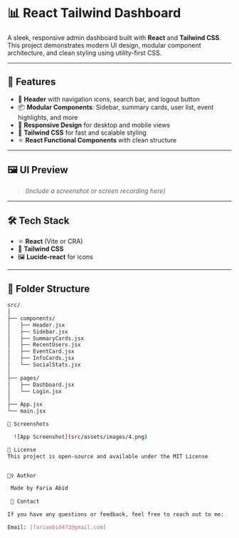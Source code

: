 # 📊 React Tailwind Dashboard

A sleek, responsive admin dashboard built with **React** and **Tailwind CSS**. This project demonstrates modern UI design, modular component architecture, and clean styling using utility-first CSS.

---

## 🚀 Features

- 🧭 **Header** with navigation icons, search bar, and logout button
- 📦 **Modular Components**: Sidebar, summary cards, user list, event highlights, and more
- 📱 **Responsive Design** for desktop and mobile views
- 🎨 **Tailwind CSS** for fast and scalable styling
- ⚛️ **React Functional Components** with clean structure

---

## 🖼️ UI Preview

> *(Include a screenshot or screen recording here)*

---

## 🛠️ Tech Stack

- ⚛️ **React** (Vite or CRA)
- 🎨 **Tailwind CSS**
- 🖼️ **Lucide-react** for icons

---
## 📁 Folder Structure

```bash
src/
│
├── components/
│   ├── Header.jsx
│   ├── Sidebar.jsx
│   ├── SummaryCards.jsx
│   ├── RecentUsers.jsx
│   ├── EventCard.jsx
│   ├── InfoCards.jsx
│   └── SocialStats.jsx
│
├── pages/
│   ├── Dashboard.jsx
│   └── Login.jsx
│
├── App.jsx
└── main.jsx

📸 Screenshots

  ![App Screenshot](src/assets/images/4.png)

📑 License
This project is open-source and available under the MIT License


🙋‍♀️ Author

 Made by Faria Abid
 
 💬 Contact

If you have any questions or feedback, feel free to reach out to me:

Email: [fariaabid473@gmail.com]